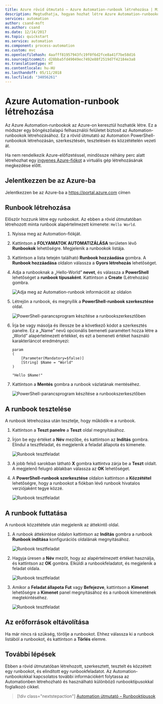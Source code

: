 ```yaml
---
title: Azure rövid útmutató – Azure Automation-runbook létrehozása | Microsoft Docs
description: Megtudhatja, hogyan hozhat létre Azure Automation-runbookot
services: automation
author: csand-msft
ms.author: csand
ms.date: 12/14/2017
ms.topic: quickstart
ms.service: automation
ms.component: process-automation
ms.custom: mvc
ms.openlocfilehash: 4aafff81957943fc19f0f6d2fce8a41f7be58d16
ms.sourcegitcommit: d28bba5fd49049ec7492e88f2519d7f42184e3a8
ms.translationtype: HT
ms.contentlocale: hu-HU
ms.lasthandoff: 05/11/2018
ms.locfileid: "34056261"
---
```

# <a name="create-an-azure-automation-runbook"></a>Azure Automation-runbook létrehozása

Az Azure Automation-runbookok az Azure-on keresztül hozhatók létre. Ez a módszer egy böngészőalapú felhasználói felületet biztosít az Automation-runbookok létrehozásához. Ez a rövid útmutató az Automation PowerShell-runbookok létrehozásán, szerkesztésén, tesztelésén és közzétételén vezeti át.

Ha nem rendelkezik Azure-előfizetéssel, mindössze néhány perc alatt létrehozhat egy [ingyenes Azure-fiókot](https://azure.microsoft.com/free/?WT.mc_id=A261C142F) a virtuális gép létrehozásának megkezdése előtt.

## <a name="log-in-to-azure"></a>Jelentkezzen be az Azure-ba

Jelentkezzen be az Azure-ba a https://portal.azure.com címen

## <a name="create-runbook"></a>Runbook létrehozása

Először hozzunk létre egy runbookot. Az ebben a rövid útmutatóban létrehozott minta runbook alapértelmezett kimenete: `Hello World`.

1. Nyissa meg az Automation-fiókját.

1. Kattintson a **FOLYAMATOK AUTOMATIZÁLÁSA** területen lévő **Runbookok** lehetőségre. Megjelenik a runbookok listája.

1. Kattintson a lista tetején található **Runbook hozzáadása** gombra. A **Runbook hozzáadása** oldalon válassza a **Gyors létrehozás** lehetőséget.

1. Adja a runbooknak a „Hello-World” **nevet**, és válassza a **PowerShell** lehetőséget a **runbook típusaként**. Kattintson a **Create** (Létrehozás) gombra.

   ![Adja meg az Automation-runbook információit az oldalon](./media/automation-quickstart-create-runbook/automation-create-runbook-configure.png)

1. Létrejön a runbook, és megnyílik a **PowerShell-runbook szerkesztése** oldal.

    ![PowerShell-parancsprogram készítése a runbookszerkesztőben](./media/automation-quickstart-create-runbook/automation-edit-runbook-empty.png)

1. Írja be vagy másolja és illessze be a következő kódot a szerkesztés panelre. Ez a „Name” nevű opcionális bemeneti paramétert hozza létre a „World” alapértelmezett értékkel, és ezt a bemeneti értéket használó karakterláncot eredményezi:
   
   ```powershell-interactive
   param
   (
       [Parameter(Mandatory=$false)]
       [String] $Name = "World"
   )

   "Hello $Name!"
   ```

1. Kattintson a **Mentés** gombra a runbook vázlatának mentéséhez.

    ![PowerShell-parancsprogram készítése a runbookszerkesztőben](./media/automation-quickstart-create-runbook/automation-edit-runbook.png)

## <a name="test-the-runbook"></a>A runbook tesztelése

A runbook létrehozása után tesztelje, hogy működik-e a runbook.

1. Kattintson a **Teszt panelre** a **Teszt** oldal megnyitásához.

1. Írjon be egy értéket a **Név** mezőbe, és kattintson az **Indítás** gombra. Elindul a tesztfeladat, és megjelenik a feladat állapota és kimenete.

    ![Runbook tesztfeladat](./media/automation-quickstart-create-runbook/automation-test-runbook.png)

1. A jobb felső sarokban látható **X** gombra kattintva zárja be a **Teszt** oldalt. A megjelenő felugró ablakban válassza az **OK** lehetőséget.

1. A **PowerShell-runbook szerkesztése** oldalon kattintson a **Közzététel** lehetőségre, hogy a runbookot a fiókban lévő runbook hivatalos verziójaként tegye közzé.

   ![Runbook tesztfeladat](./media/automation-quickstart-create-runbook/automation-hello-world-runbook-job.png)

## <a name="run-the-runbook"></a>A runbook futtatása

A runbook közzététele után megjelenik az áttekintő oldal.

1. A runbook áttekintése oldalon kattintson az **Indítás** gombra a runbook **Runbook indítása** konfigurációs oldalának megnyitásához.

   ![Runbook tesztfeladat](./media/automation-quickstart-create-runbook/automation-hello-world-runbook-start.png)

1. Hagyja üresen a **Név** mezőt, hogy az alapértelmezett értéket használja, és kattintson az **OK** gombra. Elküldi a runbookfeladatot, és megjelenik a feladat oldala.

   ![Runbook tesztfeladat](./media/automation-quickstart-create-runbook/automation-job-page.png)

1. Amikor a **Feladat állapota** **Fut** vagy **Befejezve**, kattintson a **Kimenet** lehetőségre a **Kimenet** panel megnyitásához és a runbook kimenetének megtekintéséhez.

   ![Runbook tesztfeladat](./media/automation-quickstart-create-runbook/automation-hello-world-runbook-job-output.png)

## <a name="clean-up-resources"></a>Az erőforrások eltávolítása

Ha már nincs rá szükség, törölje a runbookot. Ehhez válassza ki a runbook listából a runbookot, és kattintson a **Törlés** elemre.

## <a name="next-steps"></a>További lépések

Ebben a rövid útmutatóban létrehozott, szerkesztett, tesztelt és közzétett egy runbookot, és elindított egy runbookfeladatot. Az Automation-runbookokkal kapcsolatos további információkért folytassa az Automationben létrehozható és használható különböző runbooktípusokkal foglalkozó cikkel.

> [!div class="nextstepaction"]
> [Automation útmutató – Runbooktípusok](./automation-runbook-types.md)
